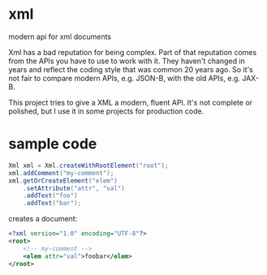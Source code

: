 # xml
modern api for xml documents

Xml has a bad reputation for being complex. Part of that reputation comes from the APIs you have to use to work with it.
They haven't changed in years and reflect the coding style that was common 20 years ago.
So it's not fair to compare modern APIs, e.g. JSON-B, with the old APIs, e.g. JAX-B.

This project tries to give a XML a modern, fluent API.
It's not complete or polished, but I use it in some projects for production code.

# sample code

```java
Xml xml = Xml.createWithRootElement("root");
xml.addComment("my-comment");
xml.getOrCreateElement("elem")
    .setAttribute("attr", "val")
    .addText("foo")
    .addText("bar");
```

creates a document:

```xml
<?xml version="1.0" encoding="UTF-8"?>
<root>
    <!-- my-comment -->
    <elem attr="val">foobar</elem>
</root>
```
